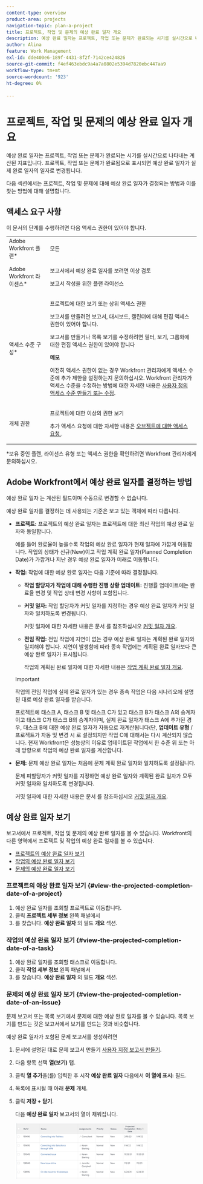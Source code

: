 ```yaml
---
content-type: overview
product-area: projects
navigation-topic: plan-a-project
title: 프로젝트, 작업 및 문제의 예상 완료 일자 개요
description: 예상 완료 일자는 프로젝트, 작업 또는 문제가 완료되는 시기를 실시간으로 나타내는 계산된 지표입니다. 프로젝트, 작업 또는 문제가 완료됨으로 표시되면 예상 완료 일자가 실제 완료 일자의 일자로 변경됩니다.
author: Alina
feature: Work Management
exl-id: dde400e6-189f-4431-8f2f-7142ce424826
source-git-commit: f4ef463ebdc9a4a7a0802e5394d7820ebc447aa9
workflow-type: tm+mt
source-wordcount: '923'
ht-degree: 0%

---
```


# 프로젝트, 작업 및 문제의 예상 완료 일자 개요

예상 완료 일자는 프로젝트, 작업 또는 문제가 완료되는 시기를 실시간으로 나타내는 계산된 지표입니다. 프로젝트, 작업 또는 문제가 완료됨으로 표시되면 예상 완료 일자가 실제 완료 일자의 일자로 변경됩니다.

다음 섹션에서는 프로젝트, 작업 및 문제에 대해 예상 완료 일자가 결정되는 방법과 이를 찾는 방법에 대해 설명합니다.

## 액세스 요구 사항

<!--drafted for P&P:

<table style="table-layout:auto"> 
 <col> 
 <col> 
 <tbody> 
  <tr> 
   <td role="rowheader">Adobe Workfront plan*</td> 
   <td> <p>Any</p> </td> 
  </tr> 
  <tr> 
   <td role="rowheader">Adobe Workfront license*</td> 
   <td> 
   <p>For current licenses: 
   <ul><li><p>Contributor or higher to view the Projected Completion Date in a report</p></li> <li><p>A Standard license to create a report</p></li> </ul>
   
   <p>For legacy licenses: 
   <ul><li><p>Review or higher to view the Projected Completion Date in a report</p></li> 
   <li><p>A Plan license to create a report</p> </li></ul>
      </td> 
  </tr> 
  <tr> 
   <td role="rowheader">Access level configurations*</td> 
   <td> <p>View or higher access to Projects</p> <p>You must have Edit access to Reports, Dashboards, Calendars to create a report</p> <p>You must have Edit access to Filters, Views, Groupings to create a report or modify a list view</p> <p><b>NOTE</b>
   
   If you still don't have access, ask your Workfront administrator if they set additional restrictions in your access level. For information on how a Workfront administrator can modify your access level, see <a href="../../../administration-and-setup/add-users/configure-and-grant-access/create-modify-access-levels.md" class="MCXref xref">Create or modify custom access levels</a>.</p> </td> 
  </tr> 
  <tr> 
   <td role="rowheader">Object permissions</td> 
   <td> <p>View or higher permissions to a project</p> <p>For information on requesting additional access, see <a href="../../../workfront-basics/grant-and-request-access-to-objects/request-access.md" class="MCXref xref">Request access to objects </a>.</p> </td> 
  </tr> 
 </tbody> 
</table>
-->

이 문서의 단계를 수행하려면 다음 액세스 권한이 있어야 합니다.

<table style="table-layout:auto"> 
 <col> 
 <col> 
 <tbody> 
  <tr> 
   <td role="rowheader">Adobe Workfront 플랜*</td> 
   <td> <p>모든</p> </td> 
  </tr> 
  <tr> 
   <td role="rowheader">Adobe Workfront 라이센스*</td> 
   <td> <p>보고서에서 예상 완료 일자를 보려면 이상 검토</p> <p>보고서 작성을 위한 플랜 라이선스</p> </td> 
  </tr> 
  <tr> 
   <td role="rowheader">액세스 수준 구성*</td> 
   <td> <p>프로젝트에 대한 보기 또는 상위 액세스 권한</p> <p>보고서를 만들려면 보고서, 대시보드, 캘린더에 대해 편집 액세스 권한이 있어야 합니다.</p> <p>보고서를 만들거나 목록 보기를 수정하려면 필터, 보기, 그룹화에 대한 편집 액세스 권한이 있어야 합니다</p> <p><b>메모</b>

여전히 액세스 권한이 없는 경우 Workfront 관리자에게 액세스 수준에 추가 제한을 설정하는지 문의하십시오. Workfront 관리자가 액세스 수준을 수정하는 방법에 대한 자세한 내용은 <a href="../../../administration-and-setup/add-users/configure-and-grant-access/create-modify-access-levels.md" class="MCXref xref">사용자 정의 액세스 수준 만들기 또는 수정</a>.</p> </td>
</tr> 
  <tr> 
   <td role="rowheader">개체 권한</td> 
   <td> <p>프로젝트에 대한 이상의 권한 보기</p> <p>추가 액세스 요청에 대한 자세한 내용은 <a href="../../../workfront-basics/grant-and-request-access-to-objects/request-access.md" class="MCXref xref">오브젝트에 대한 액세스 요청 </a>.</p> </td> 
  </tr> 
 </tbody> 
</table>

&#42;보유 중인 플랜, 라이선스 유형 또는 액세스 권한을 확인하려면 Workfront 관리자에게 문의하십시오.

## Adobe Workfront에서 예상 완료 일자를 결정하는 방법

예상 완료 일자 는 계산된 필드이며 수동으로 변경할 수 없습니다.

예상 완료 일자를 결정하는 데 사용되는 기준은 보고 있는 객체에 따라 다릅니다.

* **프로젝트:** 프로젝트의 예상 완료 일자는 프로젝트에 대한 최신 작업의 예상 완료 일자와 동일합니다.

  예를 들어 완료율이 높을수록 작업의 예상 완료 일자가 현재 일자에 가깝게 이동합니다. 작업의 상태가 신규(New)이고 작업 계획 완료 일자(Planned Completion Date)가 가깝거나 지난 경우 예상 완료 일자가 미래로 이동합니다.

* **작업:** 작업에 대한 예상 완료 일자는 다음 기준에 따라 결정됩니다.

   * **작업 할당자가 작업에 대해 수행한 진행 상황 업데이트:** 진행률 업데이트에는 완료율 변경 및 작업 상태 변경 사항이 포함됩니다.
   * **커밋 일자:** 작업 할당자가 커밋 일자를 지정하는 경우 예상 완료 일자가 커밋 일자와 일치하도록 변경됩니다.

     커밋 일자에 대한 자세한 내용은 문서 를 참조하십시오 [커밋 일자 개요](../../../manage-work/projects/updating-work-in-a-project/overview-of-commit-dates.md).

   * **전임 작업:** 전임 작업에 지연이 없는 경우 예상 완료 일자는 계획된 완료 일자와 일치해야 합니다. 지연이 발생함에 따라 종속 작업에는 계획된 완료 일자보다 큰 예상 완료 일자가 표시됩니다.

     작업의 계획된 완료 일자에 대한 자세한 내용은 [작업 계획 완료 일자 개요](../../../manage-work/tasks/task-information/task-planned-completion-date.md).

  >[!IMPORTANT]
  >
  >작업의 전임 작업에 실제 완료 일자가 있는 경우 종속 작업은 다음 시나리오에 설명된 대로 예상 완료 일자를 받습니다.
  >
  >
  >프로젝트에 태스크 A, 태스크 B 및 태스크 C가 있고 태스크 B가 태스크 A의 승계자이고 태스크 C가 태스크 B의 승계자이며, 실제 완료 일자가 태스크 A에 추가된 경우, 태스크 B에 대한 예상 완료 일자가 자동으로 재계산됩니다(단, **업데이트 유형** / 프로젝트가 자동 및 변경 시 로 설정되지만 작업 C에 대해서는 다시 계산되지 않습니다. 현재 Workfront은 성능상의 이유로 업데이트된 작업에서 한 수준 위 또는 아래 방향으로 작업의 예상 완료 일자를 계산합니다. 

* **문제:** 문제 예상 완료 일자는 처음에 문제 계획 완료 일자와 일치하도록 설정됩니다.

  문제 피할당자가 커밋 일자를 지정하면 예상 완료 일자와 계획된 완료 일자가 모두 커밋 일자와 일치하도록 변경됩니다.

  커밋 일자에 대한 자세한 내용은 문서 를 참조하십시오 [커밋 일자 개요](../../../manage-work/projects/updating-work-in-a-project/overview-of-commit-dates.md).

## 예상 완료 일자 보기

보고서에서 프로젝트, 작업 및 문제의 예상 완료 일자를 볼 수 있습니다. Workfront의 다른 영역에서 프로젝트 및 작업의 예상 완료 일자를 볼 수 있습니다. 

* [프로젝트의 예상 완료 일자 보기](#view-the-projected-completion-date-of-a-project)
* [작업의 예상 완료 일자 보기](#view-the-projected-completion-date-of-a-task)
* [문제의 예상 완료 일자 보기](#view-the-projected-completion-date-of-an-issue)

### 프로젝트의 예상 완료 일자 보기 {#view-the-projected-completion-date-of-a-project}

1. 예상 완료 일자를 조회할 프로젝트로 이동합니다.
1. 클릭 **프로젝트 세부 정보** 왼쪽 패널에서
1. 를 찾습니다. **예상 완료 일자** 의 필드 **개요** 섹션.

### 작업의 예상 완료 일자 보기 {#view-the-projected-completion-date-of-a-task}

1. 예상 완료 일자를 조회할 태스크로 이동합니다.
1. 클릭 **작업 세부 정보** 왼쪽 패널에서
1. 를 찾습니다. **예상 완료 일자** 의 필드 **개요** 섹션.

### 문제의 예상 완료 일자 보기 {#view-the-projected-completion-date-of-an-issue}

문제 보고서 또는 목록 보기에서 문제에 대한 예상 완료 일자를 볼 수 있습니다. 목록 보기를 만드는 것은 보고서에서 보기를 만드는 것과 비슷합니다.

예상 완료 일자가 포함된 문제 보고서를 생성하려면

1. 문서에 설명된 대로 문제 보고서 만들기 [사용자 지정 보고서 만들기](../../../reports-and-dashboards/reports/creating-and-managing-reports/create-custom-report.md).
1. 다음 항목 선택 **열(보기)** 탭.
1. 클릭 **열 추가**&#x200B;을(를) 입력한 후 시작 **예상 완료 일자** 다음에서 **이 열에 표시:** 필드.

1. 목록에 표시될 때 아래 **문제** 개체. 
1. 클릭 **저장 + 닫기**.

   다음 **예상 완료 일자** 보고서의 열이 채워집니다. 

   ![](assets/issue-projected-completion-date-in-view-nwe-350x148.png)
